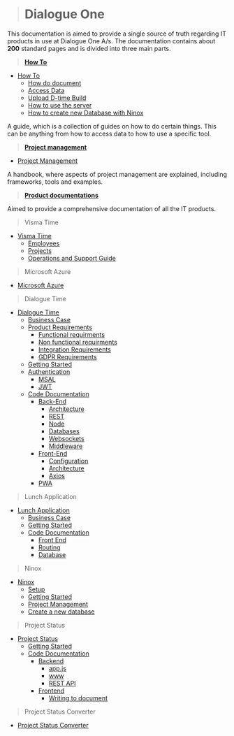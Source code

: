 > # Dialogue One

This documentation is aimed to provide a single source of truth regarding IT products in use at Dialogue One A/s.
The documentation contains about **200** standard pages and is divided into three main parts.

> **[How To](HowTo/README.md)**

- [How To](HowTo/README.md)
  - [How do document](HowTo/documentation.md)
  - [Access Data](HowTo/access_data.md)
  - [Upload D-time Build](HowTo/upload_build.md)
  - [How to use the server](Product_documentations/dialogue_time/Getting_started/README?id=ssh)
  - [How to create new Database with Ninox](Product_documentations/ninox/creating_database)

A guide, which is a collection of guides on how to do certain things. This can be anything from how to access data to how to use a specific tool.

> **[Project management](Project_management/README.md)**

- [Project Management](Project_management/README.md)

A handbook, where aspects of project management are explained, including frameworks, tools and examples.

> **[Product documentations](Product_documentations/README.md)**

Aimed to provide a comprehensive documentation of all the IT products.

> Visma Time

- [Visma Time](Product_documentations/visma_time/README.md)
  - [Employees](Product_documentations/visma_time/Employees/README.md)
  - [Projects](Product_documentations/visma_time/Projects/README.md)
  - [Operations and Support Guide](Product_documentations/visma_time/Maintenance/README.md)

> Microsoft Azure

- [Microsoft Azure](Product_documentations/Microsoft_azure/README.md)

> Dialogue Time

- [Dialogue Time](Product_documentations/dialogue_time/README.md)
  - [Business Case](Product_documentations/dialogue_time/Busines_case.md)
  - [Product Requirements](Product_documentations/dialogue_time/Product_requirments/index.md)
    - [Functional requirments](Product_documentations/dialogue_time/Product_requirments/Functional_requirments.md)
    - [Non functional requirments](Product_documentations/dialogue_time/Product_requirments/Non_functional_requirments.md)
    - [Integration Requirements](Product_documentations/dialogue_time/Product_requirments/Integrations_requirements.md)
    - [GDPR Requirements](Product_documentations/dialogue_time/Product_requirments/GDPR.md)
  - [Getting Started](Product_documentations/dialogue_time/Getting_started/README.md)
  - [Authentication](Product_documentations/dialogue_time/Authentication/README.md)
    - [MSAL](Product_documentations/dialogue_time/Authentication/Msal.md)
    - [JWT](Product_documentations/dialogue_time/Authentication/JWT.md)
  - [Code Documentation](Product_documentations/dialogue_time/Documentation/README.md)
    - [Back-End](Product_documentations/dialogue_time/Documentation/Back_end/README.md)
      - [Architecture](Product_documentations/dialogue_time/Documentation/Back_end/Architecture/Architecture.md)
      - [REST](Product_documentations/dialogue_time/Documentation/Back_end/REST/REST.md)
      - [Node](Product_documentations/dialogue_time/Documentation/Back_end/Node/Node.md)
      - [Databases](Product_documentations/dialogue_time/Documentation/Back_end/Database.md)
      - [Websockets](Product_documentations/dialogue_time/Documentation/Back_end/Websockets.md)
      - [Middleware](Product_documentations/dialogue_time/Documentation/Back_end/Middleware.md)
    - [Front-End](Product_documentations/dialogue_time/Documentation/Front_end/README.md)
      - [Configuration](Product_documentations/dialogue_time/Documentation/Front_end/Configuration.md)
      - [Architecture](Product_documentations/dialogue_time/Documentation/Front_end/Architecture.md)
      - [Axios](Product_documentations/dialogue_time/Documentation/Front_end/Axios.md)
    - [PWA](Product_documentations/dialogue_time/Documentation/PWA.md)

> Lunch Application

- [Lunch Application](Product_documentations/lunch_app/README.md)
  - [Business Case](Product_documentations/lunch_app/Business_case.md)
  - [Getting Started](Product_documentations/lunch_app/Getting_started.md)
  - [Code Documentation](Product_documentations/lunch_app/Documentation/README.md)
    - [Front End](Product_documentations/lunch_app/Documentation/front_end.md)
    - [Routing](Product_documentations/lunch_app/Documentation/Routing.md)
    - [Database](Product_documentations/lunch_app/Documentation/Database.md)

> Ninox

- [Ninox](Product_documentations/ninox/README.md)
  - [Setup](Product_documentations/ninox/Setup.md)
  - [Getting Started](Product_documentations/ninox/getting_started.md)
  - [Project Management](Product_documentations/ninox/project_management.md)
  - [Create a new database](Product_documentations/ninox/creating_database.md)

> Project Status

- [Project Status](Product_documentations/project_status/README.md)
  - [Getting Started](Product_documentations/project_status/getting_started.md)
  - [Code Documentation](Product_documentations/project_status/code_documentation/README.md)
    - [Backend](Product_documentations/project_status/code_documentation/backend/backend.md)
      - [app.js](Product_documentations/project_status/code_documentation/backend/appjs.md)
      - [www](Product_documentations/project_status/code_documentation/backend/www.md)
      - [REST API](Product_documentations/project_status/code_documentation/backend/REST.md)
    - [Frontend](Product_documentations/project_status/code_documentation/frontend/front_end.md)
      - [Writing to document](Product_documentations/project_status/code_documentation/frontend/document.md)

> Project Status Converter

- [Project Status Converter](Product_documentations/project_status_converter/README.md)

